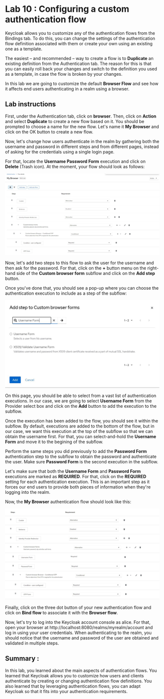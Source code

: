 # Lab 10 : Configuring a custom authentication flow

Keycloak allows you to customize any of the authentication flows from the Bindings tab. To do this, you can change the settings of the authentication flow definition associated with them or create your own using an existing one as a template.

The easiest – and recommended – way to create a flow is to **Duplicate** an existing definition from the Authentication tab. The reason for this is that you can easily roll back your changes and switch to the definition you used as a template, in case the flow is broken by your changes.

In this lab we are going to customize the default **Browser Flow** and see how it affects end users authenticating in a realm using a browser.

## Lab instructions

First, under the Authentication tab, click on **browser**. Then, click on **Action** and select **Duplicate** to create a new flow based on it. You should be prompted to choose a name for the new flow. Let's name it **My Browser** and click on the OK button to create a new flow.

Now, let's change how users authenticate in the realm by gathering both the username and password in different steps and from different pages, instead of asking for the credentials using a single login page.

For that, locate the **Username Password Form** execution and click on **Delete** (Trash icon). At the moment, your flow should look as follows:

![Removing the Username Password Form execution from the flow](./images/auth_flow.jpg)

Now, let's add two steps to this flow to ask the user for the username and then ask for the password. For that, click on the **+** button menu on the right-hand side of the **Custom browser form** subflow and click on the **Add step** button.

Once you've done that, you should see a pop-up where you can choose the authentication execution to include as a step of the subflow:

![Choosing an authentication execution](./images/auth_exec.jpg)

On this page, you should be able to select from a vast list of authentication executions. In our case, we are going to select **Username Form** from the Provider select box and click on the **Add** button to add the execution to the subflow.

Once the execution has been added to the flow, you should see it within the subflow. By default, executions are added to the bottom of the flow, but in our case, we want this execution at the top of the subflow so that we can obtain the username first. For that, you can select-and-hold the **Username Form** and move it to the begining of the subflow.

Perform the same steps you did previously to add the **Password Form** authentication step to the subflow to obtain the password and authenticate the user. Make sure **Password Form** is the second execution in the subflow.

Let's make sure that both the **Username Form** and **Password Form** executions are marked as **REQUIRED**. For that, click on the **REQUIRED** setting for each authentication execution. This is an important step as it forces our end users to provide both pieces of information when they're logging into the realm.

Now, the **My Browser** authentication flow should look like this:

![The final configuration for the My Browser authentication flow](./images/final_auth_flow.jpg)

Finally, click on the three dot button of your new authentication flow and click on **Bind flow** to associate it with the **Browser flow**.

Now, let's try to log into the Keycloak account console as alice. For that, open your browser at http://localhost:8080/realms/myrealm/account and log in using your user credentials. When authenticating to the realm, you should notice that the username and password of the user are obtained and validated in multiple steps.

## Summary :

In this lab, you learned about the main aspects of authentication flows. You learned that Keycloak allows you to customize how users and clients authenticate by creating or changing authentication flow definitions. You also learned that by leveraging authentication flows, you can adapt Keycloak so that it fits into your authentication requirements.

 
